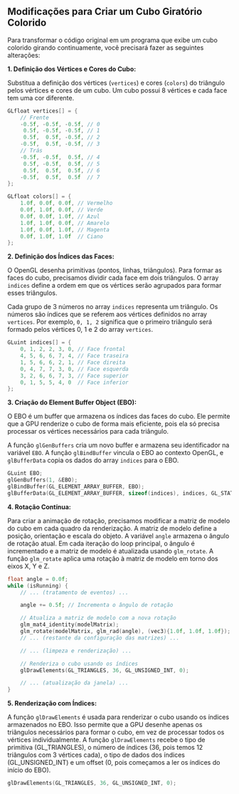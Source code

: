 ## Modificações para Criar um Cubo Giratório Colorido

Para transformar o código original em um programa que exibe um cubo colorido girando continuamente, você precisará fazer as seguintes alterações:

**1. Definição dos Vértices e Cores do Cubo:**

Substitua a definição dos vértices (`vertices`) e cores (`colors`) do triângulo pelos vértices e cores de um cubo. Um cubo possui 8 vértices e cada face tem uma cor diferente.

```c
GLfloat vertices[] = {
    // Frente
    -0.5f, -0.5f, -0.5f, // 0
     0.5f, -0.5f, -0.5f, // 1
     0.5f,  0.5f, -0.5f, // 2
    -0.5f,  0.5f, -0.5f, // 3
    // Trás 
    -0.5f, -0.5f,  0.5f, // 4
     0.5f, -0.5f,  0.5f, // 5
     0.5f,  0.5f,  0.5f, // 6
    -0.5f,  0.5f,  0.5f  // 7
};

GLfloat colors[] = {
    1.0f, 0.0f, 0.0f, // Vermelho
    0.0f, 1.0f, 0.0f, // Verde
    0.0f, 0.0f, 1.0f, // Azul
    1.0f, 1.0f, 0.0f, // Amarelo
    1.0f, 0.0f, 1.0f, // Magenta
    0.0f, 1.0f, 1.0f  // Ciano
};
```

**2. Definição dos Índices das Faces:**

O OpenGL desenha primitivas (pontos, linhas, triângulos). Para formar as faces do cubo, precisamos dividir cada face em dois triângulos. O array `indices` define a ordem em que os vértices serão agrupados para formar esses triângulos. 

Cada grupo de 3 números no array `indices` representa um triângulo. Os números são índices que se referem aos vértices definidos no array `vertices`. Por exemplo, `0, 1, 2` significa que o primeiro triângulo será formado pelos vértices 0, 1 e 2 do array `vertices`.


```c
GLuint indices[] = {
    0, 1, 2, 2, 3, 0, // Face frontal
    4, 5, 6, 6, 7, 4, // Face traseira
    1, 5, 6, 6, 2, 1, // Face direita
    0, 4, 7, 7, 3, 0, // Face esquerda
    3, 2, 6, 6, 7, 3, // Face superior
    0, 1, 5, 5, 4, 0  // Face inferior
};
```

**3. Criação do Element Buffer Object (EBO):**

O EBO é um buffer que armazena os índices das faces do cubo. Ele permite que a GPU renderize o cubo de forma mais eficiente, pois ela só precisa processar os vértices necessários para cada triângulo.

A função `glGenBuffers` cria um novo buffer e armazena seu identificador na variável `EBO`. A função `glBindBuffer` vincula o EBO ao contexto OpenGL, e `glBufferData` copia os dados do array `indices` para o EBO.


```c
GLuint EBO;
glGenBuffers(1, &EBO);
glBindBuffer(GL_ELEMENT_ARRAY_BUFFER, EBO);
glBufferData(GL_ELEMENT_ARRAY_BUFFER, sizeof(indices), indices, GL_STATIC_DRAW);
```

**4. Rotação Contínua:**

Para criar a animação de rotação, precisamos modificar a matriz de modelo do cubo em cada quadro da renderização. A matriz de modelo define a posição, orientação e escala do objeto.
A variável `angle` armazena o ângulo de rotação atual. Em cada iteração do loop principal, o ângulo é incrementado e a matriz de modelo é atualizada usando `glm_rotate`. A função `glm_rotate` aplica uma rotação à matriz de modelo em torno dos eixos X, Y e Z.


```c
float angle = 0.0f;
while (isRunning) {
    // ... (tratamento de eventos) ...

    angle += 0.5f; // Incrementa o ângulo de rotação

    // Atualiza a matriz de modelo com a nova rotação
    glm_mat4_identity(modelMatrix);
    glm_rotate(modelMatrix, glm_rad(angle), (vec3){1.0f, 1.0f, 1.0f}); // Rotação em X, Y e Z
    // ... (restante da configuração das matrizes) ...

    // ... (limpeza e renderização) ...

    // Renderiza o cubo usando os índices
    glDrawElements(GL_TRIANGLES, 36, GL_UNSIGNED_INT, 0); 

    // ... (atualização da janela) ...
}
```

**5. Renderização com Índices:**

A função `glDrawElements` é usada para renderizar o cubo usando os índices armazenados no EBO. Isso permite que a GPU desenhe apenas os triângulos necessários para formar o cubo, em vez de processar todos os vértices individualmente.
A função `glDrawElements` recebe o tipo de primitiva (GL_TRIANGLES), o número de índices (36, pois temos 12 triângulos com 3 vértices cada), o tipo de dados dos índices (GL_UNSIGNED_INT) e um offset (0, pois começamos a ler os índices do início do EBO).

```c
glDrawElements(GL_TRIANGLES, 36, GL_UNSIGNED_INT, 0); 
```
